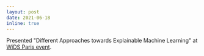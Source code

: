 ```yaml
---
layout: post
date: 2021-06-18
inline: true
---
```


Presented "Different Approaches towards Explainable Machine Learning" at <a href="https://www.eventbrite.fr/e/billets-wids-paris-women-power-it-152777251873">WiDS Paris event</a>.